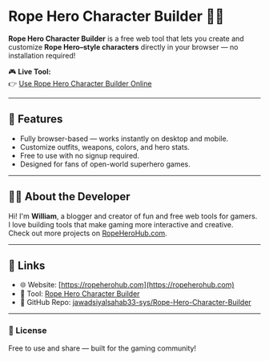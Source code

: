 # Rope Hero Character Builder 🦸‍♂️

**Rope Hero Character Builder** is a free web tool that lets you create and customize **Rope Hero–style characters** directly in your browser — no installation required!

🎮 **Live Tool:**  
👉 [Use Rope Hero Character Builder Online](https://ropeherohub.com/rope-hero-character-builder/)

---

## 🧰 Features
- Fully browser-based — works instantly on desktop and mobile.  
- Customize outfits, weapons, colors, and hero stats.  
- Free to use with no signup required.  
- Designed for fans of open-world superhero games.

---

## 🧑‍💻 About the Developer
Hi! I'm **William**, a blogger and creator of fun and free web tools for gamers.  
I love building tools that make gaming more interactive and creative.  
Check out more projects on [RopeHeroHub.com](https://ropeherohub.com).

---

## 🔗 Links
- 🌐 Website: [https://ropeherohub.com](https://ropeherohub.com)
- 🧠 Tool: [Rope Hero Character Builder](https://ropeherohub.com/rope-hero-character-builder/)
- 🐙 GitHub Repo: [jawadsiyalsahab33-sys/Rope-Hero-Character-Builder](https://github.com/williamjames33-sys/Rope-Hero-Character-Builder)

---

### 📜 License
Free to use and share — built for the gaming community!
